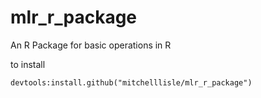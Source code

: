 # mlr_r_package
An R Package for basic operations in R

to install
```
devtools:install.github("mitchelllisle/mlr_r_package")
```
